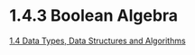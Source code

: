 # 1.4.3 Boolean Algebra
[1.4 Data Types, Data Structures and Algorithms](1.4%20Data%20Types,%20Data%20Structures%20and%20Algorithms.md)